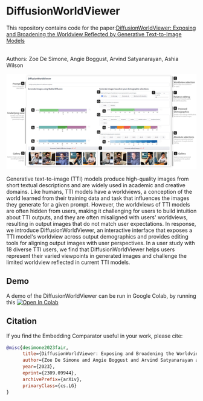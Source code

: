 # DiffusionWorldViewer

This repository contains code for the paper:[DiffusionWorldViewer: Exposing and Broadening the Worldview Reflected by Generative Text-to-Image Models](https://arxiv.org/abs/2309.09944)

<br>
Authors: Zoe De Simone, Angie Boggust, Arvind Satyanarayan, Ashia Wilson

![Teaser](img/Dashboard_UI.jpg)
<br>

Generative text-to-image (TTI) models produce high-quality images from short textual descriptions and are widely used in academic and creative domains. Like humans, TTI models have a worldviews, a conception of the world learned from their training data and task that influences the images they generate for a given prompt. However, the worldviews of TTI models are often hidden from users, making it challenging for users to build intuition about TTI outputs, and they are often misaligned with users' worldviews, resulting in output images that do not match user expectations. In response, we introduce DiffusionWorldViewer, an interactive interface that exposes a TTI model's worldview across output demographics and provides editing tools for aligning output images with user perspectives. In a user study with 18 diverse TTI users, we find that  DiffusionWorldViewer helps users represent their varied viewpoints in generated images and challenge the limited worldview reflected in current TTI models.
<br>

## Demo

A demo of the DiffusionWorldViewer can be run in Google Colab, by running this 
[![Open In Colab](https://colab.research.google.com/assets/colab-badge.svg)](https://colab.research.google.com/github/zoedesimone/DiffusionWorldViewer/blob/main/DiffusionWorldViewer_Paper.ipynb)

## Citation
If you find the Embedding Comparator useful in your work, please cite:

```bibtex
@misc{desimone2023fair,
      title={DiffusionWorldViewer: Exposing and Broadening the Worldview Reflected by Generative Text-to-Image Models}, 
      author={Zoe De Simone and Angie Boggust and Arvind Satyanarayan and Ashia Wilson},
      year={2023},
      eprint={2309.09944},
      archivePrefix={arXiv},
      primaryClass={cs.LG}
}
```
